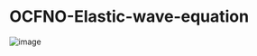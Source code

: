 # OCFNO-Elastic-wave-equation
![image](https://github.com/Tianze1992/OCFNO-Elastic-wave-equation/blob/main/True.gif)
